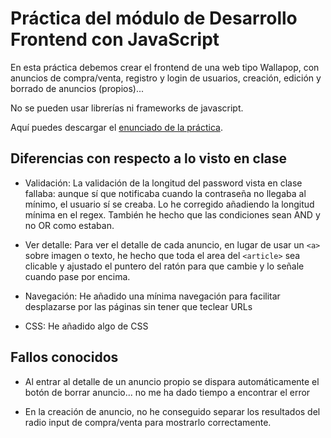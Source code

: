# Práctica del módulo de Desarrollo Frontend con JavaScript

En esta práctica debemos crear el frontend de una web tipo Wallapop, con anuncios de compra/venta, registro y login de usuarios, creación, edición y borrado de anuncios (propios)...

No se pueden usar librerías ni frameworks de javascript.

Aquí puedes descargar el [enunciado de la práctica](https://github.com/Joel-Sempere-Cobos/m4-frontend-practice/blob/master/Enunciado-practica-desarrollo-frontend-js.pdf).

## Diferencias con respecto a lo visto en clase

-   Validación:
    La validación de la longitud del password vista en clase fallaba: aunque sí que notificaba cuando la contraseña no llegaba al mínimo, el usuario sí se creaba. Lo he corregido añadiendo la longitud mínima en el regex.
    También he hecho que las condiciones sean AND y no OR como estaban.

*   Ver detalle:
    Para ver el detalle de cada anuncio, en lugar de usar un `<a>` sobre imagen o texto, he hecho que toda el area del `<article>` sea clicable y ajustado el puntero del ratón para que cambie y lo señale cuando pase por encima.

-   Navegación:
    He añadido una mínima navegación para facilitar desplazarse por las páginas sin tener que teclear URLs

*   CSS:
    He añadido algo de CSS

## Fallos conocidos

-   Al entrar al detalle de un anuncio propio se dispara automáticamente el botón de borrar anuncio... no me ha dado tiempo a encontrar el error

*   En la creación de anuncio, no he conseguido separar los resultados del radio input de compra/venta para mostrarlo correctamente.
